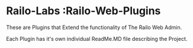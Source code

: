 Railo-Labs :Railo-Web-Plugins
==========

These are Plugins that Extend the functionality of The Railo Web Admin.

Each Plugin has it's own individual ReadMe.MD file describing the Project.
